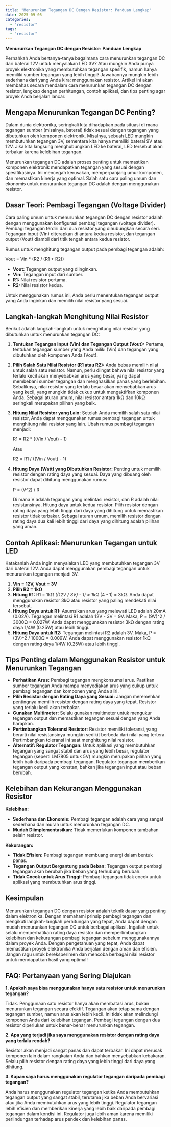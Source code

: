 ```yaml
---
title: "Menurunkan Tegangan DC Dengan Resistor: Panduan Lengkap"
date: 2025-09-05
categories: 
  - "resistor"
tags: 
  - "resistor"
---
```


**Menurunkan Tegangan DC dengan Resistor: Panduan Lengkap**

Pernahkah Anda bertanya-tanya bagaimana cara menurunkan tegangan DC dari baterai 12V untuk menyalakan LED 3V? Atau mungkin Anda punya proyek elektronika yang membutuhkan tegangan spesifik, namun hanya memiliki sumber tegangan yang lebih tinggi? Jawabannya mungkin lebih sederhana dari yang Anda kira: menggunakan resistor. Artikel ini akan membahas secara mendalam cara menurunkan tegangan DC dengan resistor, lengkap dengan perhitungan, contoh aplikasi, dan tips penting agar proyek Anda berjalan lancar.

## Mengapa Menurunkan Tegangan DC Penting?

Dalam dunia elektronika, seringkali kita dihadapkan pada situasi di mana tegangan sumber (misalnya, baterai) tidak sesuai dengan tegangan yang dibutuhkan oleh komponen elektronik. Misalnya, sebuah LED mungkin membutuhkan tegangan 3V, sementara kita hanya memiliki baterai 9V atau 12V. Jika kita langsung menghubungkan LED ke baterai, LED tersebut akan terbakar karena kelebihan tegangan.

Menurunkan tegangan DC adalah proses penting untuk memastikan komponen elektronik mendapatkan tegangan yang sesuai dengan spesifikasinya. Ini mencegah kerusakan, memperpanjang umur komponen, dan memastikan kinerja yang optimal. Salah satu cara paling umum dan ekonomis untuk menurunkan tegangan DC adalah dengan menggunakan resistor.

## Dasar Teori: Pembagi Tegangan (Voltage Divider)

Cara paling umum untuk menurunkan tegangan DC dengan resistor adalah dengan menggunakan konfigurasi pembagi tegangan (voltage divider). Pembagi tegangan terdiri dari dua resistor yang dihubungkan secara seri. Tegangan input (Vin) diterapkan di antara kedua resistor, dan tegangan output (Vout) diambil dari titik tengah antara kedua resistor.

Rumus untuk menghitung tegangan output pada pembagi tegangan adalah:

Vout = Vin \* (R2 / (R1 + R2))

- **Vout:** Tegangan output yang diinginkan.
- **Vin:** Tegangan input dari sumber.
- **R1:** Nilai resistor pertama.
- **R2:** Nilai resistor kedua.

Untuk menggunakan rumus ini, Anda perlu menentukan tegangan output yang Anda inginkan dan memilih nilai resistor yang sesuai.

## Langkah-langkah Menghitung Nilai Resistor

Berikut adalah langkah-langkah untuk menghitung nilai resistor yang dibutuhkan untuk menurunkan tegangan DC:

1. **Tentukan Tegangan Input (Vin) dan Tegangan Output (Vout):** Pertama, tentukan tegangan sumber yang Anda miliki (Vin) dan tegangan yang dibutuhkan oleh komponen Anda (Vout).
    
2. **Pilih Salah Satu Nilai Resistor (R1 atau R2):** Anda bebas memilih nilai untuk salah satu resistor. Namun, perlu diingat bahwa nilai resistor yang terlalu kecil akan menyebabkan arus yang besar, yang dapat membebani sumber tegangan dan menghasilkan panas yang berlebihan. Sebaliknya, nilai resistor yang terlalu besar akan menyebabkan arus yang kecil, yang mungkin tidak cukup untuk mengaktifkan komponen Anda. Sebagai aturan umum, nilai resistor antara 1kΩ dan 10kΩ seringkali merupakan pilihan yang baik.
    
3. **Hitung Nilai Resistor yang Lain:** Setelah Anda memilih salah satu nilai resistor, Anda dapat menggunakan rumus pembagi tegangan untuk menghitung nilai resistor yang lain. Ubah rumus pembagi tegangan menjadi:
    
    R1 = R2 \* ((Vin / Vout) - 1)
    
    Atau
    
    R2 = R1 / ((Vin / Vout) - 1)
    
4. **Hitung Daya (Watt) yang Dibutuhkan Resistor:** Penting untuk memilih resistor dengan rating daya yang sesuai. Daya yang dibuang oleh resistor dapat dihitung menggunakan rumus:
    
    P = (V^2) / R
    
    Di mana V adalah tegangan yang melintasi resistor, dan R adalah nilai resistansinya. Hitung daya untuk kedua resistor. Pilih resistor dengan rating daya yang lebih tinggi dari daya yang dihitung untuk memastikan resistor tidak terbakar. Sebagai aturan umum, memilih resistor dengan rating daya dua kali lebih tinggi dari daya yang dihitung adalah pilihan yang aman.
    

## Contoh Aplikasi: Menurunkan Tegangan untuk LED

Katakanlah Anda ingin menyalakan LED yang membutuhkan tegangan 3V dari baterai 12V. Anda dapat menggunakan pembagi tegangan untuk menurunkan tegangan menjadi 3V.

1. **Vin = 12V, Vout = 3V**
2. **Pilih R2 = 1kΩ**
3. **Hitung R1:** R1 = 1kΩ _((12V / 3V) - 1) = 1kΩ_ (4 - 1) = 3kΩ. Anda dapat menggunakan resistor 3kΩ atau resistor yang paling mendekati nilai tersebut.
4. **Hitung Daya untuk R1:** Asumsikan arus yang melewati LED adalah 20mA (0.02A). Tegangan melintasi R1 adalah 12V - 3V = 9V. Maka, P = (9V)^2 / 3000Ω = 0.027W. Anda dapat menggunakan resistor 3kΩ dengan rating daya 1/4W (0.25W) atau lebih tinggi.
5. **Hitung Daya untuk R2:** Tegangan melintasi R2 adalah 3V. Maka, P = (3V)^2 / 1000Ω = 0.009W. Anda dapat menggunakan resistor 1kΩ dengan rating daya 1/4W (0.25W) atau lebih tinggi.

## Tips Penting dalam Menggunakan Resistor untuk Menurunkan Tegangan

- **Perhatikan Arus:** Pembagi tegangan mengkonsumsi arus. Pastikan sumber tegangan Anda mampu menyediakan arus yang cukup untuk pembagi tegangan dan komponen yang Anda aliri.
- **Pilih Resistor dengan Rating Daya yang Sesuai:** Jangan meremehkan pentingnya memilih resistor dengan rating daya yang tepat. Resistor yang terlalu kecil akan terbakar.
- **Gunakan Multimeter:** Selalu gunakan multimeter untuk mengukur tegangan output dan memastikan tegangan sesuai dengan yang Anda harapkan.
- **Pertimbangkan Toleransi Resistor:** Resistor memiliki toleransi, yang berarti nilai resistansinya mungkin sedikit berbeda dari nilai yang tertera. Pertimbangkan toleransi ini saat menghitung nilai resistor.
- **Alternatif: Regulator Tegangan:** Untuk aplikasi yang membutuhkan tegangan yang sangat stabil dan arus yang lebih besar, regulator tegangan (seperti LM7805 untuk 5V) mungkin merupakan pilihan yang lebih baik daripada pembagi tegangan. Regulator tegangan memberikan tegangan output yang konstan, bahkan jika tegangan input atau beban berubah.

## Kelebihan dan Kekurangan Menggunakan Resistor

**Kelebihan:**

- **Sederhana dan Ekonomis:** Pembagi tegangan adalah cara yang sangat sederhana dan murah untuk menurunkan tegangan DC.
- **Mudah Diimplementasikan:** Tidak memerlukan komponen tambahan selain resistor.

**Kekurangan:**

- **Tidak Efisien:** Pembagi tegangan membuang energi dalam bentuk panas.
- **Tegangan Output Bergantung pada Beban:** Tegangan output pembagi tegangan akan berubah jika beban yang terhubung berubah.
- **Tidak Cocok untuk Arus Tinggi:** Pembagi tegangan tidak cocok untuk aplikasi yang membutuhkan arus tinggi.

## Kesimpulan

Menurunkan tegangan DC dengan resistor adalah teknik dasar yang penting dalam elektronika. Dengan memahami prinsip pembagi tegangan dan mengikuti langkah-langkah perhitungan yang tepat, Anda dapat dengan mudah menurunkan tegangan DC untuk berbagai aplikasi. Ingatlah untuk selalu memperhatikan rating daya resistor dan mempertimbangkan kelebihan dan kekurangan pembagi tegangan sebelum menggunakannya dalam proyek Anda. Dengan pengetahuan yang tepat, Anda dapat memastikan proyek elektronika Anda berjalan dengan aman dan efisien. Jangan ragu untuk bereksperimen dan mencoba berbagai nilai resistor untuk mendapatkan hasil yang optimal!

## FAQ: Pertanyaan yang Sering Diajukan

**1\. Apakah saya bisa menggunakan hanya satu resistor untuk menurunkan tegangan?**

Tidak. Penggunaan satu resistor hanya akan membatasi arus, bukan menurunkan tegangan secara efektif. Tegangan akan tetap sama dengan tegangan sumber, namun arus akan lebih kecil. Ini tidak akan melindungi komponen Anda dari kelebihan tegangan. Pembagi tegangan dengan dua resistor diperlukan untuk benar-benar menurunkan tegangan.

**2\. Apa yang terjadi jika saya menggunakan resistor dengan rating daya yang terlalu rendah?**

Resistor akan menjadi sangat panas dan dapat terbakar. Ini dapat merusak komponen lain dalam rangkaian Anda dan bahkan menyebabkan kebakaran. Selalu pilih resistor dengan rating daya yang lebih tinggi dari daya yang dihitung.

**3\. Kapan saya harus menggunakan regulator tegangan daripada pembagi tegangan?**

Anda harus menggunakan regulator tegangan ketika Anda membutuhkan tegangan output yang sangat stabil, terutama jika beban Anda bervariasi atau jika Anda membutuhkan arus yang lebih tinggi. Regulator tegangan lebih efisien dan memberikan kinerja yang lebih baik daripada pembagi tegangan dalam kondisi ini. Regulator juga lebih aman karena memiliki perlindungan terhadap arus pendek dan kelebihan panas.
